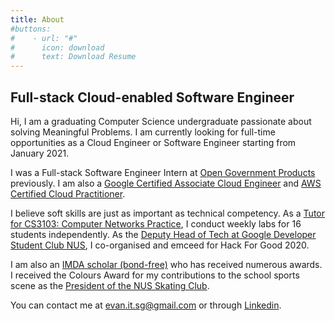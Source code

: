 ```yaml
---
title: About
#buttons:
#    - url: "#"
#      icon: download
#      text: Download Resume
---
```


## Full-stack Cloud-enabled Software Engineer

Hi, I am a graduating Computer Science undergraduate passionate about solving Meaningful Problems. I am currently looking for full-time opportunities as a Cloud Engineer or Software Engineer starting from January 2021.

I was a Full-stack Software Engineer Intern at [Open Government Products](https://open.gov.sg/) previously. I am also a [Google Certified Associate Cloud Engineer](https://www.credential.net/a3645798-b27d-401a-a412-7f1c94ba7e6a) and [AWS Certified Cloud Practitioner](https://www.youracclaim.com/badges/681b95e4-178e-4d95-af41-dcdc6dbb9442/public_url).

I believe soft skills are just as important as technical competency. As a [Tutor for CS3103: Computer Networks Practice](https://nusmods.com/modules/CS3103/computer-networks-practice), I conduct weekly labs for 16 students independently. As the [Deputy Head of Tech at Google Developer Student Club NUS](https://dscnustech.github.io), I co-organised and emceed for Hack For Good 2020.

I am also an [IMDA scholar (bond-free)](https://www.imda.gov.sg) who has received numerous awards. I received the Colours Award for my contributions to the school sports scene as the [President of the NUS Skating Club](https://www.instagram.com/nusskating/).

You can contact me at [evan.it.sg@gmail.com](mailto:evan.it.sg@gmail.com) or through [Linkedin](https://www.linkedin.com/in/evanitsg/).